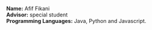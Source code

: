 **Name:** Afif Fikani  
**Advisor:** special student  
**Programming Languages:** Java, Python and Javascript.
